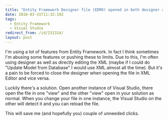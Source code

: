 ```yaml
---
title: "Entity Framework Designer file (EDMX) opened in both designer and XML Editor"
date: 2010-03-31T11:32:19Z
tags:
  - Entity Framework
  - Visual Studio
redirect_from: /id/231314/
layout: post
---
```

I'm using a lot of features from Entity Framework. In fact I think sometimes I'm abusing some features or pushing these to limits. Due to this, I'm often using designer as well as directly editing the XML (maybe if I could do "Update Model from Database" I would use XML almost all the time). But it's a pain to be forced to close the designer when opening the file in XML Editor and vice versa.

Luckily there's a solution. Open another instance of Visual Studio, there open the file in one "view" and the other "view" open in your solution as normal. When you change your file in one instance, the Visual Studio on the other will detect it and you can reload the file.

This will save me (and hopefully you) couple of unneeded clicks.
